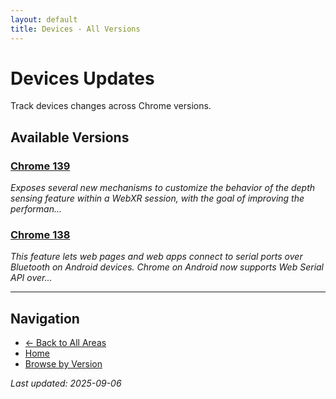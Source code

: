 ```yaml
---
layout: default
title: Devices - All Versions
---
```


# Devices Updates

Track devices changes across Chrome versions.

## Available Versions

### [Chrome 139](./chrome-139)
*Exposes several new mechanisms to customize the behavior of the depth sensing feature within a WebXR session, with the goal of improving the performan...*

### [Chrome 138](./chrome-138)
*This feature lets web pages and web apps connect to serial ports over Bluetooth on Android devices. Chrome on Android now supports Web Serial API over...*

---

## Navigation
- [← Back to All Areas](../)
- [Home](/)
- [Browse by Version](/versions/)

*Last updated: 2025-09-06*
